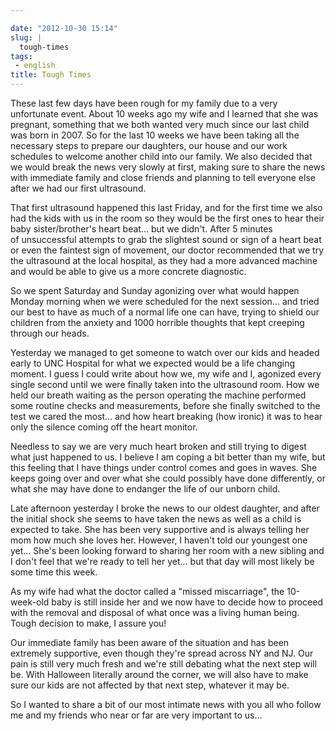 ```yaml
---

date: "2012-10-30 15:14"
slug: |
  tough-times
tags:
 - english
title: Tough Times
---
```


These last few days have been rough for my family due to a very
unfortunate event. About 10 weeks ago my wife and I learned that she was
pregnant, something that we both wanted very much since our last child
was born in 2007. So for the last 10 weeks we have been taking all the
necessary steps to prepare our daughters, our house and our work
schedules to welcome another child into our family. We also decided that
we would break the news very slowly at first, making sure to share the
news with immediate family and close friends and planning to tell
everyone else after we had our first ultrasound.

That first ultrasound happened this last Friday, and for the first time
we also had the kids with us in the room so they would be the first ones
to hear their baby sister/brother's heart beat... but we didn't. After 5
minutes of unsuccessful attempts to grab the slightest sound or sign of
a heart beat or even the faintest sign of movement, our doctor
recommended that we try the ultrasound at the local hospital, as they
had a more advanced machine and would be able to give us a more concrete
diagnostic.

So we spent Saturday and Sunday agonizing over what would happen Monday
morning when we were scheduled for the next session... and tried our
best to have as much of a normal life one can have, trying to shield our
children from the anxiety and 1000 horrible thoughts that kept creeping
through our heads.

Yesterday we managed to get someone to watch over our kids and headed
early to UNC Hospital for what we expected would be a life changing
moment. I guess I could write about how we, my wife and I, agonized
every single second until we were finally taken into the ultrasound
room. How we held our breath waiting as the person operating the machine
performed some routine checks and measurements, before she finally
switched to the test we cared the most... and how heart breaking (how
ironic) it was to hear only the silence coming off the heart monitor.

Needless to say we are very much heart broken and still trying to digest
what just happened to us. I believe I am coping a bit better than my
wife, but this feeling that I have things under control comes and goes
in waves. She keeps going over and over what she could possibly have
done differently, or what she may have done to endanger the life of our
unborn child.

Late afternoon yesterday I broke the news to our oldest daughter, and
after the initial shock she seems to have taken the news as well as a
child is expected to take. She has been very supportive and is always
telling her mom how much she loves her. However, I haven't told our
youngest one yet... She's been looking forward to sharing her room with
a new sibling and I don't feel that we're ready to tell her yet... but
that day will most likely be some time this week.

As my wife had what the doctor called a "missed miscarriage", the
10-week-old baby is still inside her and we now have to decide how to
proceed with the removal and disposal of what once was a living human
being. Tough decision to make, I assure you!

Our immediate family has been aware of the situation and has been
extremely supportive, even though they're spread across NY and NJ. Our
pain is still very much fresh and we're still debating what the next
step will be. With Halloween literally around the corner, we will also
have to make sure our kids are not affected by that next step, whatever
it may be.

So I wanted to share a bit of our most intimate news with you all who
follow me and my friends who near or far are very important to us...
